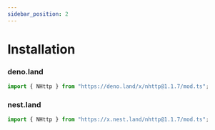 ```yaml
---
sidebar_position: 2
---
```


# Installation
### deno.land
```js
import { NHttp } from "https://deno.land/x/nhttp@1.1.7/mod.ts";
```
### nest.land
```js
import { NHttp } from "https://x.nest.land/nhttp@1.1.7/mod.ts";
```
